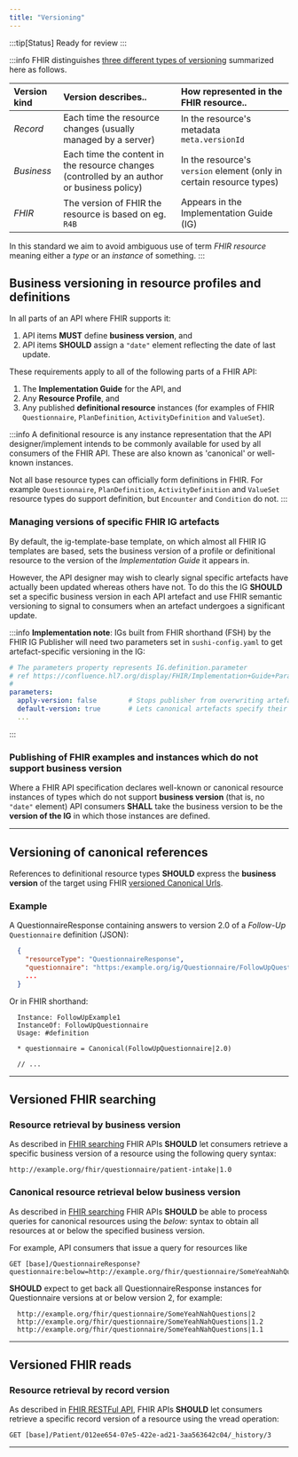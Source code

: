 ```yaml
---
title: "Versioning"
---
```


:::tip[Status]
Ready for review
:::

:::info
FHIR distinguishes [three different types of versioning](https://build.fhir.org/resource.html#versions) summarized here as follows.

| Version kind | Version describes..                      | How represented in the FHIR resource..  |
| :----------- | :--------------------------------------- | :-------------------------------------- |
| *Record*     | Each time the resource changes (usually managed by a server) | In the resource's metadata `meta.versionId` |
| *Business*   | Each time the content in the resource changes (controlled by an author or business policy) | In the resource's `version` element (only in certain resource types)  |
| *FHIR*       | The version of FHIR the resource is based on eg. `R4B` | Appears in the Implementation Guide (IG) |

In this standard we aim to avoid ambiguous use of term *FHIR resource* meaning either a *type* or an *instance* of something.
:::

## Business versioning in resource profiles and definitions

In all parts of an API where FHIR supports it:

1. API items **MUST** define **business version**, and
1. API items **SHOULD** assign a `"date"` element reflecting the date of last update.

These requirements apply to all of the following parts of a FHIR API:

1. The **Implementation Guide** for the API, and
1. Any **Resource Profile**, and
1. Any published **definitional resource** instances (for examples of FHIR `Questionnaire`, `PlanDefinition`, `ActivityDefinition` and `ValueSet`).

:::info
A definitional resource is any instance representation that the API designer/implement intends to be commonly available for used by all consumers of the FHIR API.  These are also known as 'canonical' or well-known instances.

Not all base resource types can officially form definitions in FHIR.  For example `Questionnaire`, `PlanDefinition`, `ActivityDefinition` and `ValueSet` resource types do support definition, but `Encounter` and `Condition` do not.
:::

### Managing versions of specific FHIR IG artefacts

By default, the ig-template-base template, on which almost all FHIR IG templates are based, sets the business version of a profile or definitional resource to the version of the *Implementation Guide* it appears in.

However, the API designer may wish to clearly signal specific artefacts have actually been updated whereas others have not. To do this the IG **SHOULD** set a specific business version in each API artefact and use FHIR semantic versioning to signal to consumers when an artefact undergoes a significant update.

:::info
**Implementation note**: IGs built from FHIR shorthand (FSH) by the FHIR IG Publisher will need two parameters set in `sushi-config.yaml` to get artefact-specific versioning in the IG:

```yaml
# The parameters property represents IG.definition.parameter
# ref https://confluence.hl7.org/display/FHIR/Implementation+Guide+Parameters
#
parameters:
  apply-version: false        # Stops publisher from overwriting artefact-specific versions
  default-version: true       # Lets canonical artefacts specify their own business versions
  ...
```

:::

### Publishing of FHIR examples and instances which do not support business version

Where a FHIR API specification declares well-known or canonical resource instances of types which do not support **business version** (that is, no `"date"` element) API consumers **SHALL** take the business version to be the **version of the IG** in which those instances are defined.

---

## Versioning of canonical references

References to definitional resource types **SHOULD** express the **business version** of the target using FHIR [versioned Canonical Urls](https://build.fhir.org/references.html#canonical).

### Example

A QuestionnaireResponse containing answers to version 2.0 of a *Follow-Up* `Questionnaire` definition (JSON):

```json
  {
    "resourceType": "QuestionnaireResponse",
    "questionnaire": "https:/example.org/ig/Questionnaire/FollowUpQuestionnaire|2.0",
    ...
  }
```

Or in FHIR shorthand:

```fsh
  Instance: FollowUpExample1
  InstanceOf: FollowUpQuestionnaire
  Usage: #definition

  * questionnaire = Canonical(FollowUpQuestionnaire|2.0)
  
  // ...
```

---

## Versioned FHIR searching

### Resource retrieval by business version

As described in [FHIR searching](https://build.fhir.org/search.html#versions) FHIR APIs **SHOULD** let consumers retrieve a specific business version of a resource using the following query syntax:

```http
http://example.org/fhir/questionnaire/patient-intake|1.0
```

### Canonical resource retrieval below business version

As described in [FHIR searching](https://build.fhir.org/search.html#versions) FHIR APIs **SHOULD** be able to process queries for canonical resources using the *below:* syntax to obtain all resources at or below the specified business version.

For example, API consumers that issue a query for resources like

```http
GET [base]/QuestionnaireResponse?questionnaire:below=http://example.org/fhir/questionnaire/SomeYeahNahQuestions|2
```

**SHOULD** expect to get back all QuestionnaireResponse instances for Questionnaire versions at or below version 2, for example:

```http
  http://example.org/fhir/questionnaire/SomeYeahNahQuestions|2
  http://example.org/fhir/questionnaire/SomeYeahNahQuestions|1.2
  http://example.org/fhir/questionnaire/SomeYeahNahQuestions|1.1
```

---

## Versioned FHIR reads

### Resource retrieval by record version

As described in [FHIR RESTFul API](https://build.fhir.org/http.html#vread), FHIR APIs **SHOULD** let consumers retrieve a specific record version of a resource using the vread operation:

```http
GET [base]/Patient/012ee654-07e5-422e-ad21-3aa563642c04/_history/3
```

---
